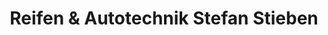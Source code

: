 ---
title: "Reifen & Autotechnik Stefan Stieben"
url: /schwarzenfeld/reifen-und-autotechnik-stefan-stieben/
shop: Autowerkstatt
---
